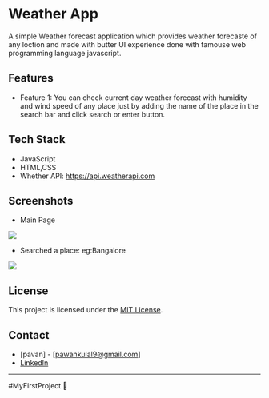 # Weather App

 A simple Weather forecast application which provides weather forecaste of any loction and made with butter UI experience done with famouse web programming language javascript.

## Features

- Feature 1:
  You can check current day weather forecast with humidity and wind speed of any place just by adding the name of the place in the search bar and click search or enter button.

## Tech Stack

- JavaScript
- HTML,CSS
- Whether API: https://api.weatherapi.com

## Screenshots
- Main Page
<img src="https://res.cloudinary.com/dnh2skxdh/image/upload/v1702097795/whether%20app/whetherApp_main_page_nugqz9.png"/>

- Searched a place: eg:Bangalore
<img src="https://res.cloudinary.com/dnh2skxdh/image/upload/v1702097807/whether%20app/whetherApp_demo_n4ejsl.png"/>

## License

This project is licensed under the [MIT License](LICENSE).

## Contact

- [pavan] - [pawankulal9@gmail.com]
- [LinkedIn](https://www.linkedin.com/in/pavan-kulal-0a105b268/)

---
#MyFirstProject 🚀
